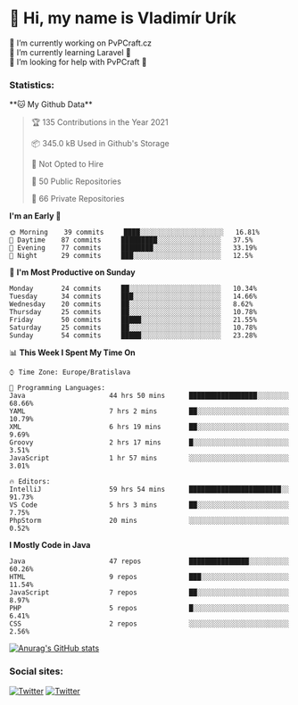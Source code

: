 <h1> 👋 Hi, my name is Vladimír Urík</h1>
<p>
 🔭 I’m currently working on PvPCraft.cz<br>
 🌱 I’m currently learning Laravel 💙<br>
 🤔 I’m looking for help with PvPCraft 💝<br>
</p>
<h3>Statistics:</h3>
<!--START_SECTION:waka-->
**🐱 My Github Data** 

> 🏆 135 Contributions in the Year 2021
 > 
> 📦 345.0 kB Used in Github's Storage 
 > 
> 🚫 Not Opted to Hire
 > 
> 📜 50 Public Repositories 
 > 
> 🔑 66 Private Repositories  
 > 
**I'm an Early 🐤** 

```text
🌞 Morning    39 commits     ████░░░░░░░░░░░░░░░░░░░░░   16.81% 
🌆 Daytime    87 commits     █████████░░░░░░░░░░░░░░░░   37.5% 
🌃 Evening    77 commits     ████████░░░░░░░░░░░░░░░░░   33.19% 
🌙 Night      29 commits     ███░░░░░░░░░░░░░░░░░░░░░░   12.5%

```
📅 **I'm Most Productive on Sunday** 

```text
Monday       24 commits     ██░░░░░░░░░░░░░░░░░░░░░░░   10.34% 
Tuesday      34 commits     ███░░░░░░░░░░░░░░░░░░░░░░   14.66% 
Wednesday    20 commits     ██░░░░░░░░░░░░░░░░░░░░░░░   8.62% 
Thursday     25 commits     ██░░░░░░░░░░░░░░░░░░░░░░░   10.78% 
Friday       50 commits     █████░░░░░░░░░░░░░░░░░░░░   21.55% 
Saturday     25 commits     ██░░░░░░░░░░░░░░░░░░░░░░░   10.78% 
Sunday       54 commits     █████░░░░░░░░░░░░░░░░░░░░   23.28%

```


📊 **This Week I Spent My Time On** 

```text
⌚︎ Time Zone: Europe/Bratislava

💬 Programming Languages: 
Java                     44 hrs 50 mins      █████████████████░░░░░░░░   68.66% 
YAML                     7 hrs 2 mins        ██░░░░░░░░░░░░░░░░░░░░░░░   10.79% 
XML                      6 hrs 19 mins       ██░░░░░░░░░░░░░░░░░░░░░░░   9.69% 
Groovy                   2 hrs 17 mins       █░░░░░░░░░░░░░░░░░░░░░░░░   3.51% 
JavaScript               1 hr 57 mins        ░░░░░░░░░░░░░░░░░░░░░░░░░   3.01%

🔥 Editors: 
IntelliJ                 59 hrs 54 mins      ███████████████████████░░   91.73% 
VS Code                  5 hrs 3 mins        ██░░░░░░░░░░░░░░░░░░░░░░░   7.75% 
PhpStorm                 20 mins             ░░░░░░░░░░░░░░░░░░░░░░░░░   0.52%

```

**I Mostly Code in Java** 

```text
Java                     47 repos            ███████████████░░░░░░░░░░   60.26% 
HTML                     9 repos             ███░░░░░░░░░░░░░░░░░░░░░░   11.54% 
JavaScript               7 repos             ██░░░░░░░░░░░░░░░░░░░░░░░   8.97% 
PHP                      5 repos             █░░░░░░░░░░░░░░░░░░░░░░░░   6.41% 
CSS                      2 repos             ░░░░░░░░░░░░░░░░░░░░░░░░░   2.56%

```



<!--END_SECTION:waka-->

[![Anurag's GitHub stats](https://github-readme-stats.vercel.app/api?username=vladimir-urik)](https://github.com/anuraghazra/github-readme-stats)

<h3>Social sites:</h3>
<p><a href="https://twitter.com/GGGEDR" target="_blank"><img alt="Twitter" src="https://img.shields.io/badge/twitter-%231DA1F2.svg?&style=for-the-badge&logo=twitter&logoColor=white" /></a> <a href="https://www.reddit.com/user/GGGEDR" target="_blank"><img alt="Twitter" src="https://img.shields.io/badge/reddit-%23FE6262.svg?&style=for-the-badge&logo=reddit&logoColor=white" /></a>
</p>
